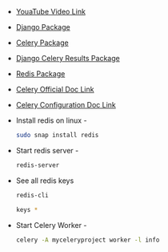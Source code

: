 - [YouaTube Video Link](https://youtu.be/BGiQJgWukRA?si=nAc761dsYbYwOYNN)

- [Django Package](https://pypi.org/project/Django/)

- [Celery Package](https://pypi.org/project/celery/)

- [Django Celery Results Package](https://pypi.org/project/django-celery-results/)

- [Redis Package](https://pypi.org/project/redis/)

- [Celery Official Doc Link](https://docs.celeryq.dev/en/stable/django/first-steps-with-django.html)

- [Celery Configuration Doc Link](https://docs.celeryq.dev/en/stable/userguide/configuration.html)

- Install redis on linux -
    ```bash
    sudo snap install redis
    ```

- Start redis server -
    ```bash
    redis-server
    ```

- See all redis keys
    ```bash
    redis-cli
    ```

    ```bash
    keys *
    ```

- Start Celery Worker -
    ```bash
    celery -A myceleryproject worker -l info 
    ```